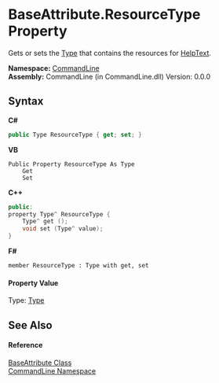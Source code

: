 # BaseAttribute.ResourceType Property 
 

Gets or sets the <a href="https://docs.microsoft.com/dotnet/api/system.type" target="_blank">Type</a> that contains the resources for <a href="P_CommandLine_BaseAttribute_HelpText">HelpText</a>.

**Namespace:**&nbsp;<a href="N_CommandLine">CommandLine</a><br />**Assembly:**&nbsp;CommandLine (in CommandLine.dll) Version: 0.0.0

## Syntax

**C#**<br />
``` C#
public Type ResourceType { get; set; }
```

**VB**<br />
``` VB
Public Property ResourceType As Type
	Get
	Set
```

**C++**<br />
``` C++
public:
property Type^ ResourceType {
	Type^ get ();
	void set (Type^ value);
}
```

**F#**<br />
``` F#
member ResourceType : Type with get, set

```


#### Property Value
Type: <a href="https://docs.microsoft.com/dotnet/api/system.type" target="_blank">Type</a>

## See Also


#### Reference
<a href="T_CommandLine_BaseAttribute">BaseAttribute Class</a><br /><a href="N_CommandLine">CommandLine Namespace</a><br />